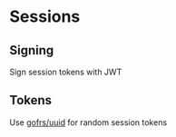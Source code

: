 # Sessions
## Signing
Sign session tokens with JWT

## Tokens
Use [gofrs/uuid](https://github.com/gofrs/uuid) for random session tokens

